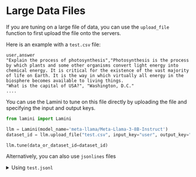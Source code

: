 # Large Data Files

If you are tuning on a large file of data, you can use the `upload_file` function to first upload the file onto the servers.

Here is an example with a `test.csv` file:

```csv
user,answer
"Explain the process of photosynthesis","Photosynthesis is the process by which plants and some other organisms convert light energy into chemical energy. It is critical for the existence of the vast majority of life on Earth. It is the way in which virtually all energy in the biosphere becomes available to living things.
"What is the capital of USA?", "Washington, D.C."
....
```

You can use the Lamini to tune on this file directly by uploading the file and specifying the input and output keys.

```python
from lamini import Lamini

llm = Lamini(model_name='meta-llama/Meta-Llama-3-8B-Instruct')
dataset_id = llm.upload_file("test.csv", input_key="user", output_key="answer")

llm.tune(data_or_dataset_id=dataset_id)
```

Alternatively, you can also use `jsonlines` files

<details>
    <summary>Using <code>test.jsonl</code></summary>

    ```json
    {"user": "Explain the process of photosynthesis", "answer": "Photosynthesis is the process by which plants and some other organisms convert light energy into chemical energy. It is critical for the existence of the vast majority of life on Earth. It is the way in which virtually all energy in the biosphere becomes available to living things."}
    {"user": "What is the capital of USA?", "answer": "Washington, D.C."}
    ....
    ```

    Then tune on this file using the `tune` function.

    ```python
    from lamini import Lamini

    llm = Lamini(model_name='meta-llama/Meta-Llama-3-8B-Instruct')
    dataset_id = llm.upload_file("test.jsonl", input_key="user", output_key="answer")

    llm.tune(data_or_dataset_id=dataset_id)
    ```
